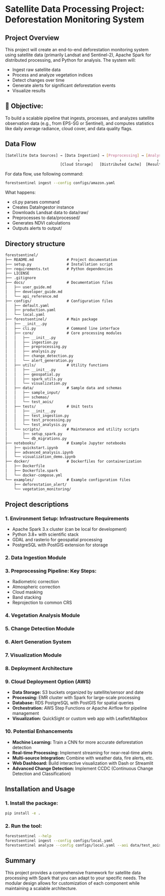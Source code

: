 # Satellite Data Processing Project: Deforestation Monitoring System

## Project Overview
This project will create an end-to-end deforestation monitoring system using satellite data (primarily Landsat and Sentinel-2), Apache Spark for distributed processing, and Python for analysis. The system will:

- Ingest raw satellite data
- Process and analyze vegetation indices
- Detect changes over time
- Generate alerts for significant deforestation events
- Visualize results

## 🎯 Objective:
To build a scalable pipeline that ingests, processes, and analyzes satellite observation data (e.g., from EPS-SG or Sentinel), and computes statistics like daily average radiance, cloud cover, and data quality flags.

##  Data Flow

```sh
[Satellite Data Sources] → [Data Ingestion] → [Preprocessing] → [Analysis] → [Alert Generation] → [Visualization]
                                 ↓                  ↓                ↓
                         [Cloud Storage]   [Distributed Cache]  [Results DB]
```

For data flow, use following command: 
```sh
forestsentinel ingest --config configs/amazon.yaml
```

What happens:

- cli.py parses command
- Creates DataIngestor instance
- Downloads Landsat data to data/raw/
- Preprocesses to data/processed/
- Generates NDVI calculations
- Outputs alerts to output/

## Directory structure 

```md
forestsentinel/
├── README.md               # Project documentation
├── setup.py                # Installation script
├── requirements.txt        # Python dependencies
├── LICENSE
├── .gitignore
├── docs/                   # Documentation files
│   ├── user_guide.md
│   ├── developer_guide.md
│   └── api_reference.md
├── configs/                # Configuration files
│   ├── default.yaml
│   ├── production.yaml
│   └── local.yaml
├── forestsentinel/         # Main package
│   ├── __init__.py
│   ├── cli.py              # Command line interface
│   ├── core/               # Core processing modules
│   │   ├── __init__.py
│   │   ├── ingestion.py
│   │   ├── preprocessing.py
│   │   ├── analysis.py
│   │   ├── change_detection.py
│   │   └── alert_generation.py
│   ├── utils/              # Utility functions
│   │   ├── __init__.py
│   │   ├── geospatial.py
│   │   ├── spark_utils.py
│   │   └── visualization.py
│   ├── data/               # Sample data and schemas
│   │   ├── sample_input/
│   │   ├── schemas/
│   │   └── test_aois/
│   ├── tests/              # Unit tests
│   │   ├── __init__.py
│   │   ├── test_ingestion.py
│   │   ├── test_processing.py
│   │   └── test_analysis.py
│   └── scripts/            # Maintenance and utility scripts
│       ├── setup_spark.py
│       └── db_migrations.py
├── notebooks/              # Example Jupyter notebooks
│   ├── quickstart.ipynb
│   ├── advanced_analysis.ipynb
│   └── visualization_demo.ipynb
├── docker/                 # Dockerfiles for containerization
│   ├── Dockerfile
│   ├── Dockerfile.spark
│   └── docker-compose.yml
└── examples/               # Example configuration files
    ├── deforestation_alert/
    └── vegetation_monitoring/
``` 

## Project descriptions 
###  1. Environment Setup: Infrastructure Requirements
- Apache Spark 3.x cluster (can be local for development)
- Python 3.8+ with scientific stack
- GDAL and rasterio for geospatial processing
- PostgreSQL with PostGIS extension for storage

### 2. Data Ingestion Module 

### 3. Preprocessing Pipeline: Key Steps:
- Radiometric correction
- Atmospheric correction
- Cloud masking
- Band stacking
- Reprojection to common CRS

### 4. Vegetation Analysis Module

### 5. Change Detection Module 

### 6. Alert Generation System 

### 7. Visualization Module

### 8. Deployment Architecture

### 9. Cloud Deployment Option (AWS)
- **Data Storage:** S3 buckets organized by satellite/sensor and date
- **Processing:** EMR cluster with Spark for large-scale processing
- **Database:** RDS PostgreSQL with PostGIS for spatial queries
- **Orchestration:** AWS Step Functions or Apache Airflow for pipeline management
- **Visualization:** QuickSight or custom web app with Leaflet/Mapbox

### 10. Potential Enhancements
- **Machine Learning:** Train a CNN for more accurate deforestation detection
- **Real-time Processing:** Implement streaming for near-real-time alerts
- **Multi-source Integration:** Combine with weather data, fire alerts, etc.
- **Web Dashboard:** Build interactive visualization with Dash or Streamlit
- **Advanced Change Detection:** Implement CCDC (Continuous Change Detection and Classification)


## Installation and Usage
### 1. Install the package:
```sh
pip install -e .
```
### 2. Run the tool:
```sh
forestsentinel --help
forestsentinel ingest --config configs/local.yaml
forestsentinel analyze --config configs/local.yaml --aoi data/test_aois/amazon.geojson
```


## Summary 
This project provides a comprehensive framework for satellite data processing with Spark that you can adapt to your specific needs. The modular design allows for customization of each component while maintaining a scalable architecture.
